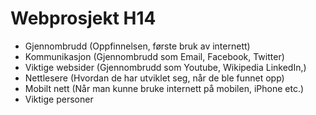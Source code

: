 Webprosjekt H14
===============
* Gjennombrudd (Oppfinnelsen, første bruk av internett)
* Kommunikasjon (Gjennombrudd som Email, Facebook, Twitter)
* Viktige websider (Gjennombrudd som Youtube, Wikipedia LinkedIn,)
* Nettlesere (Hvordan de har utviklet seg, når de ble funnet opp)
* Mobilt nett (Når man kunne bruke internett på mobilen, iPhone etc.)
* Viktige personer


